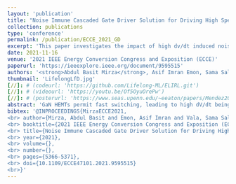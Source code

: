 ```yaml
---
layout: 'publication'
title: "Noise Immune Cascaded Gate Driver Solution for Driving High Speed GaN Power Devices"
collection: publications
type: 'conference'
permalink: /publication/ECCE_2021_GD
excerpt: 'This paper investigates the impact of high dv/dt induced noise on gate drive performance in GaN HEMTs.'
date: 2021-11-16
venue: '2021 IEEE Energy Conversion Congress and Exposition (ECCE)'
paperurl: 'https://ieeexplore.ieee.org/document/9595515'
authors: '<strong>Abdul Basit Mirza</strong>, Asif Imran Emon, Sama Salehi Vala and <a href="https://www.stonybrook.edu/commcms/electrical/people/-core_faculty/luo_fang">Fang Luo</a>'
thumbnail: 'LifelongLfD.jpg'
[//]: # (codeurl: 'https://github.com/Lifelong-ML/ELIRL.git')
[//]: # (videourl: 'https://youtu.be/Of5OyuOrePw')
[//]: # (posterurl: 'https://www.seas.upenn.edu/~eeaton/papers/Mendez2018Lifelong-poster.pdf')
abstract: 'GaN HEMTs permit fast switching, leading to high dV/dt being generated across them. The Common Mode (CM) noise associated with the dV/dt propagates through the gate drivers&#39; isolation barrier capacitance. Due impedance mismatch between the PWM signal line and return, CM to Differential Mode (DM) noise transformation occurs and distorts the PWM signal at the input of gate driver. This paper investigates the impact of high dV/dt induced noise on gate drive performance in GaN systems. Firstly, noise propagation paths and CM to DM noise transformation are analyzed, followed by simulation and Double Pulse Test (DPT) on hardware. The results show that noise distortion causes mis-triggering of the switches. Further, it is proposed that a cascaded stage comprising power supply and gate driver can suppress the noise by increasing the noise path impedance. The proposed method is verified on hardware with turn-off and turn-on dV/dt equal to 88 V/ns and 62 V/ns respectively at 400 V without mis-triggering.'
bibtex: '@INPROCEEDINGS{MirzaECCE2021,
<br> author={Mirza, Abdul Basit and Emon, Asif Imran and Vala, Sama Salehi and Luo, Fang},
<br> booktitle={2021 IEEE Energy Conversion Congress and Exposition (ECCE)},     
<br> title={Noise Immune Cascaded Gate Driver Solution for Driving High Speed GaN Power Devices},   
<br> year={2021},
<br> volume={},
<br> number={},
<br> pages={5366-5371},
<br> doi={10.1109/ECCE47101.2021.9595515}
<br>}'
---
```

